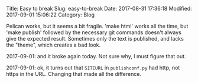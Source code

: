 Title: Easy to break
Slug: easy-to-break
Date: 2017-08-31 17:36:18
Modified: 2017-09-01 15:06:22
Category: Blog

Pelican works, but it seems a bit fragile. 'make html' works all the time, but 'make publish' followed by the necessary 
git commands doesn't always give the expected result. Sometimes only the text is published, and lacks the "theme", 
which creates a bad look.

2017-09-01: and it broke again today. Not sure why, I must figure that out.

2017-09-01: ok, it turns out that `SITEURL` in `publishconf.py` had http, not https in the URL.
	    Changing that made all the difference.